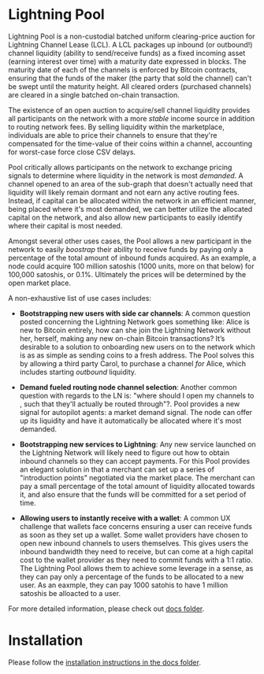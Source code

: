 # Lightning Pool

Lightning Pool is a non-custodial batched uniform clearing-price auction for
Lightning Channel Lease (LCL). A LCL packages up inbound (or outbound!) channel
liquidity (ability to send/receive funds) as a fixed incoming asset (earning
interest over time) with a maturity date expressed in blocks. The maturity date
of each of the channels is enforced by Bitcoin contracts, ensuring that the
funds of the maker (the party that sold the channel) can't be swept until the
maturity height.  All cleared orders (purchased channels) are cleared in a
single batched on-chain transaction. 

The existence of an open auction to acquire/sell channel liquidity provides all
participants on the network with a more _stable_ income source in addition to
routing network fees. By selling liquidity within the marketplace, individuals
are able to price their channels to ensure that they're compensated for the
time-value of their coins within a channel, accounting for worst-case force
close CSV delays.

Pool critically allows participants on the network to exchange pricing
signals to determine where liquidity in the network is most _demanded_. A
channel opened to an area of the sub-graph that doesn't actually need that
liquidity will likely remain dormant and not earn any active routing fees.
Instead, if capital can be allocated within the network in an efficient manner,
being placed where it's most demanded, we can better utilize the allocated
capital on the network, and also allow new participants to easily identify
where their capital is most needed.

Amongst several other uses cases, the Pool allows a new participant in the
network to easily _boostrap_ their ability to receive funds by paying only a
percentage of the total amount of inbound funds acquired. As an example, a node
could acquire 100 million satoshis (1000 units, more on that below) for 100,000
satoshis, or 0.1%. Ultimately the prices will be determined by the open market
place.

A non-exhaustive list of use cases includes:

  * **Bootstrapping new users with side car channels**: A common question
    posted concerning the Lightning Network goes something like: Alice is new
    to Bitcoin entirely, how can she join the Lightning Network without her,
    herself, making any new on-chain Bitcoin transactions? It’s desirable to a
    solution to onboarding new users on to the network which is as as simple as
    sending coins to a fresh address. The Pool solves this by allowing a third
    party Carol, to purchase a channel _for_ Alice, which includes starting
    _outbound_ liquidity.

  * **Demand fueled routing node channel selection**: Another common question
    with regards to the LN is: "where should I open my channels to , such that
    they'll actually be routed through"?. Pool provides a new signal for
    autopilot agents: a market demand signal. The node can offer up its
    liquidity and have it automatically be allocated where it's most demanded.

  * **Bootstrapping new services to Lightning**: Any new service launched on
    the Lightning Network will likely need to figure out how to obtain inbound
    channels so they can accept payments. For this Pool provides an elegant
    solution in that a merchant can set up a series of "introduction points"
    negotiated via the market place. The merchant can pay a small percentage of
    the total amount of liquidity allocated towards it, and also ensure that
    the funds will be committed for a set period of time.

  * **Allowing users to instantly receive with a wallet**: A common UX
    challenge that wallets face concerns ensuring a user can receive funds as
    soon as they set up a wallet. Some wallet providers have chosen to open new
    inbound channels to users themselves. This gives users the inbound
    bandwidth they need to receive, but can come at a high capital cost to the
    wallet provider as they need to commit funds with a 1:1 ratio. The
    Lightning Pool allows them to achieve some leverage in a sense, as they can
    pay only a percentage of the funds to be allocated to a new user. As an
    eaxmple, they can pay 1000 satohis to have 1 million satoshis be alloacted
    to a user.

For more detailed information, please check out [docs folder](docs/).

# Installation

Please follow the
[installation instructions in the docs folder](docs/install.md).
